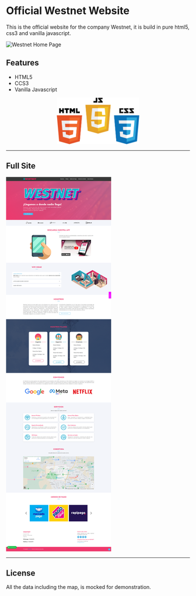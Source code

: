 

Official Westnet Website
========================

This is the official website for the company Westnet, it is build in pure html5, css3 and vanilla javascript.

![Westnet Home Page](https://github.com/kw4rgs/westnet-web-23/blob/60e6b975c38a8890168126e36552b71b27383edb/webwestnet.gif)

## Features
- HTML5
- CCS3
- Vanilla Javascript

<p align="center" width="100%">
    <img width="45%" src="https://github.com/kw4rgs/westnet-web-23/blob/0d69f15a30c08ff446ce293e7a0422035de67318/tech.png">
</p>

---

## Full Site

![Westnet Home Page](https://github.com/kw4rgs/westnet-web-23/blob/8375608c633483ccc3650d9caea8d70454a776da/full-website.png)

---

## License

All the data including the map, is mocked for demonstration.


